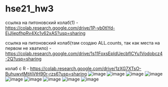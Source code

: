 # hse21_hw3
ссылка на питоновский колаб(1) - https://colab.research.google.com/drive/1P-yb0tlYd-EjJljepfhpRv4Xc1v62xAS?usp=sharing

ссылка на питоновский колаб(там создаю ALL.counts, так как места на первом не хватило) - https://colab.research.google.com/drive/1s11FoxsEpIdUecbflCYu1Vodobcz4-2Q?usp=sharing

колаб с R - https://colab.research.google.com/drive/1zXG7XTsO-BuhuwvtMtitjVtH90r-rzs6?usp=sharing
![image](https://user-images.githubusercontent.com/92381120/144407756-f9888e78-d66b-4b5d-8e07-abba97ab707d.png)
![image](https://user-images.githubusercontent.com/92381120/144407791-69e9153e-e201-4064-bf70-f8ac17ca2358.png)
![image](https://user-images.githubusercontent.com/92381120/144407812-96935b7a-c0f0-448a-ba79-29854b18c39c.png)
![image](https://user-images.githubusercontent.com/92381120/144407826-b114d97d-4bfe-4211-899e-9c358ef6e2b9.png)
![image](https://user-images.githubusercontent.com/92381120/144407842-0efe6ae1-3eea-414f-bf78-f5168da55258.png)
![image](https://user-images.githubusercontent.com/92381120/144407852-5a6d8dc5-d6c0-4be5-8342-50b7da9eaa66.png)
![image](https://user-images.githubusercontent.com/92381120/144407867-127b9dbb-a1ab-4a79-aa66-2cb1894672aa.png)
![image](https://user-images.githubusercontent.com/92381120/144407896-bd2d1601-2660-4179-9dd2-e4f78b60c9e2.png)
![image](https://user-images.githubusercontent.com/92381120/144409808-8212e876-fe90-43a4-8840-b38719097fa4.png)
